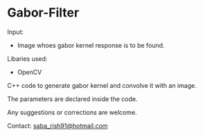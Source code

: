 # Gabor-Filter

Input:
  - Image whoes gabor kernel response is to be found.

Libaries used: 
  - OpenCV

C++ code to generate gabor kernel and convolve it with an image. 

The parameters are declared inside the code.


Any suggestions or corrections are welcome.

Contact: saba_rish91@hotmail.com
